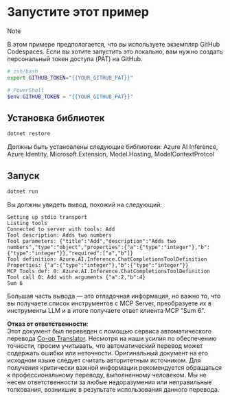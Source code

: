 <!--
CO_OP_TRANSLATOR_METADATA:
{
  "original_hash": "c40c54fa74ded9c223bc0ebfc8a2de7c",
  "translation_date": "2025-07-13T19:01:29+00:00",
  "source_file": "03-GettingStarted/03-llm-client/solution/dotnet/README.md",
  "language_code": "ru"
}
-->
# Запустите этот пример

> [!NOTE]
> В этом примере предполагается, что вы используете экземпляр GitHub Codespaces. Если вы хотите запустить это локально, вам нужно создать персональный токен доступа (PAT) на GitHub.
>
> ```bash
> # zsh/bash
> export GITHUB_TOKEN="{{YOUR_GITHUB_PAT}}"
> ```
>
> ```powershell
> # PowerShell
> $env:GITHUB_TOKEN = "{{YOUR_GITHUB_PAT}}"
> ```

## Установка библиотек

```sh
dotnet restore
```

Должны быть установлены следующие библиотеки: Azure AI Inference, Azure Identity, Microsoft.Extension, Model.Hosting, ModelContextProtcol

## Запуск

```sh 
dotnet run
```

Вы должны увидеть вывод, похожий на следующий:

```text
Setting up stdio transport
Listing tools
Connected to server with tools: Add
Tool description: Adds two numbers
Tool parameters: {"title":"Add","description":"Adds two numbers","type":"object","properties":{"a":{"type":"integer"},"b":{"type":"integer"}},"required":["a","b"]}
Tool definition: Azure.AI.Inference.ChatCompletionsToolDefinition
Properties: {"a":{"type":"integer"},"b":{"type":"integer"}}
MCP Tools def: 0: Azure.AI.Inference.ChatCompletionsToolDefinition
Tool call 0: Add with arguments {"a":2,"b":4}
Sum 6
```

Большая часть вывода — это отладочная информация, но важно то, что вы получаете список инструментов с MCP Server, преобразуете их в инструменты LLM и в итоге получаете ответ клиента MCP "Sum 6".

**Отказ от ответственности**:  
Этот документ был переведен с помощью сервиса автоматического перевода [Co-op Translator](https://github.com/Azure/co-op-translator). Несмотря на наши усилия по обеспечению точности, просим учитывать, что автоматический перевод может содержать ошибки или неточности. Оригинальный документ на его исходном языке следует считать авторитетным источником. Для получения критически важной информации рекомендуется обращаться к профессиональному переводу, выполненному человеком. Мы не несем ответственности за любые недоразумения или неправильные толкования, возникшие в результате использования данного перевода.
